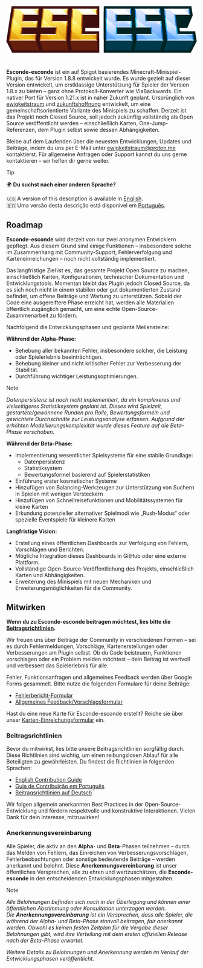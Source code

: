<div align="center">
  <img src="assets/esc-esc.png">
</div>

#

**Esconde-esconde** ist ein auf Spigot basierendes Minecraft-Minispiel-Plugin, das für Version 1.8.8 entwickelt wurde. Es wurde gezielt auf dieser Version entwickelt, um erstklassige Unterstützung für Spieler der Version 1.8.x zu bieten – ganz ohne Protokoll-Konverter wie ViaBackwards. Ein nativer Port für Version 1.21.x ist in naher Zukunft geplant. Ursprünglich von [ewigkeitstraum](https://namemc.com/profile/ewigkeitstraum.1) und [zukunftshoffnung](https://namemc.com/profile/zukunftshoffnung.1) entwickelt, um eine gemeinschaftsorientierte Variante des Minispiels zu schaffen. Derzeit ist das Projekt noch Closed Source, soll jedoch zukünftig vollständig als Open Source veröffentlicht werden – einschließlich Karten, One-Jump-Referenzen, dem Plugin selbst sowie dessen Abhängigkeiten.

Bleibe auf dem Laufenden über die neuesten Entwicklungen, Updates und Beiträge, indem du uns per E-Mail unter [ewigkeitstraum@proton.me](https://github.com/ewigkeitstraum) kontaktierst. 
Für allgemeine Anfragen oder Support kannst du uns gerne kontaktieren – wir helfen dir gerne weiter.

> [!TIP]
> 🌍 **Du suchst nach einer anderen Sprache?**  
> 
> 🇺🇸  A version of this description is available in [English](readme.md).  
> 🇧🇷  Uma versão desta descrição está disponível em [Português](guia.md).

## Roadmap

**Esconde-esconde** wird derzeit von nur zwei anonymen Entwicklern gepflegt. Aus diesem Grund sind einige Funktionen – insbesondere solche im Zusammenhang mit Community-Support, Fehlerverfolgung und Karteneinreichungen – noch nicht vollständig implementiert.

Das langfristige Ziel ist es, das gesamte Projekt Open Source zu machen, einschließlich Karten, Konfigurationen, technischer Dokumentation und Entwicklungstools. Momentan bleibt das Plugin jedoch Closed Source, da es sich noch nicht in einem stabilen oder gut dokumentierten Zustand befindet, um offene Beiträge und Wartung zu unterstützen. Sobald der Code eine ausgereiftere Phase erreicht hat, werden alle Materialien öffentlich zugänglich gemacht, um eine echte Open-Source-Zusammenarbeit zu fördern.

Nachfolgend die Entwicklungsphasen und geplante Meilensteine:

**Während der Alpha-Phase:**
- Behebung aller bekannten Fehler, insbesondere solcher, die Leistung oder Spielerlebnis beeinträchtigen.
- Behebung kleiner und nicht kritischer Fehler zur Verbesserung der Stabilität.
- Durchführung wichtiger Leistungsoptimierungen.

> [!NOTE]
> _Datenpersistenz ist noch nicht implementiert, da ein komplexeres und vielseitigeres Statistiksystem geplant ist. Dieses wird Spielzeit, gestartete/gewonnene Runden pro Rolle, Bewertungsformeln und gewichtete Durchschnitte zur Leistungsanalyse erfassen. Aufgrund der erhöhten Modellierungskomplexität wurde dieses Feature auf die Beta-Phase verschoben._

**Während der Beta-Phase:**
- Implementierung wesentlicher Spielsysteme für eine stabile Grundlage:
  - Datenpersistenz
  - Statistiksystem
  - Bewertungsformel basierend auf Spielerstatistiken
- Einführung erster kosmetischer Systeme
- Hinzufügen von Balancing-Werkzeugen zur Unterstützung von Suchern in Spielen mit wenigen Versteckern
- Hinzufügen von Schnellreisefunktionen und Mobilitätssystemen für kleine Karten
- Erkundung potenzieller alternativer Spielmodi wie „Rush-Modus“ oder spezielle Eventspiele für kleinere Karten

**Langfristige Vision:**
- Erstellung eines öffentlichen Dashboards zur Verfolgung von Fehlern, Vorschlägen und Berichten.
- Mögliche Integration dieses Dashboards in GitHub oder eine externe Plattform.
- Vollständige Open-Source-Veröffentlichung des Projekts, einschließlich Karten und Abhängigkeiten.
- Erweiterung des Minispiels mit neuen Mechaniken und Erweiterungsmöglichkeiten für die Community.

## Mitwirken

**Wenn du zu Esconde-esconde beitragen möchtest, lies bitte die [Beitragsrichtlinien](contributing.md).**

Wir freuen uns über Beiträge der Community in verschiedenen Formen – sei es durch Fehlermeldungen, Vorschläge, Kartenerstellungen oder Verbesserungen am Plugin selbst. 
Ob du Code beisteuern, Funktionen vorschlagen oder ein Problem melden möchtest – dein Beitrag ist wertvoll und verbessert das Spielerlebnis für alle.

Fehler, Funktionsanfragen und allgemeines Feedback werden über Google Forms gesammelt. Bitte nutze die folgenden Formulare für deine Beiträge:

- [Fehlerbericht-Formular](https://forms.gle/iwfJuweUY3F9AGAx8)
- [Allgemeines Feedback/Vorschlagsformular](https://forms.gle/A5vF9Sh1pyLb2P2J8)

Hast du eine neue Karte für Esconde-esconde erstellt? Reiche sie über unser [Karten-Einreichungsformular](https://forms.gle/LE2Uj83o5SxsB6rx7) ein.

### Beitragsrichtlinien

Bevor du mitwirkst, lies bitte unsere Beitragsrichtlinien sorgfältig durch. Diese Richtlinien sind wichtig, um einen reibungslosen Ablauf für alle Beteiligten zu gewährleisten. Du findest die Richtlinien in folgenden Sprachen:

- [English Contribution Guide](contrib/contributing.md)  
- [Guia de Contribuição em Português](contrib/contribuindo.md)  
- [Beitragsrichtlinien auf Deutsch](contrib/beitragen.md)

Wir folgen allgemein anerkannten Best Practices in der Open-Source-Entwicklung und fördern respektvolle und konstruktive Interaktionen. Vielen Dank für dein Interesse, mitzuwirken!

### Anerkennungsvereinbarung

Alle Spieler, die aktiv an den **Alpha**- und **Beta**-Phasen teilnehmen – durch das Melden von Fehlern, das Einreichen von Verbesserungsvorschlägen, Fehlerbeobachtungen oder sonstige bedeutende Beiträge – 
werden anerkannt und belohnt. Diese **Anerkennungsvereinbarung** ist unser öffentliches Versprechen, alle zu ehren und wertzuschätzen, die **Esconde-esconde** in den entscheidenden Entwicklungsphasen mitgestalten.

> [!NOTE]
> _Alle Belohnungen befinden sich noch in der Überlegung und können einer öffentlichen Abstimmung oder Konsultation unterzogen werden.  
> Die **Anerkennungsvereinbarung** ist ein Versprechen, dass alle Spieler, die während der Alpha- und Beta-Phase sinnvoll beitragen, fair anerkannt werden. Obwohl es keinen festen Zeitplan für die Vergabe dieser Belohnungen gibt, wird ihre Verteilung mit dem ersten offiziellen Release nach der Beta-Phase erwartet._
> 
> _Weitere Details zu Belohnungen und Anerkennung werden im Verlauf der Entwicklungsphasen veröffentlicht._
